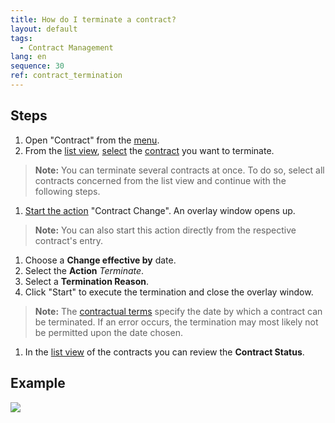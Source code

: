 ```yaml
---
title: How do I terminate a contract?
layout: default
tags:
  - Contract Management
lang: en
sequence: 30
ref: contract_termination
---
```


## Steps
1. Open "Contract" from the [menu](Menu).
1. From the [list view](ViewModes#list-view), [select](RecordSelection) the [contract](Create_subscription_contract) you want to terminate.
 >**Note:** You can terminate several contracts at once. To do so, select all contracts concerned from the list view and continue with the following steps.

1. [Start the action](StartAction#actions-menu) "Contract Change". An overlay window opens up.
 >**Note:** You can also start this action directly from the respective contract's entry.

1. Choose a **Change effective by** date.
1. Select the **Action** *Terminate*.
1. Select a **Termination Reason**.
1. Click "Start" to execute the termination and close the overlay window.
 >**Note:** The [contractual terms](Define_contractual_terms) specify the date by which a contract can be terminated. If an error occurs, the termination may most likely not be permitted upon the date chosen.

1. In the [list view](ViewModes#list-view) of the contracts you can review the **Contract Status**.

## Example
![](assets/Contract_termination.gif)
